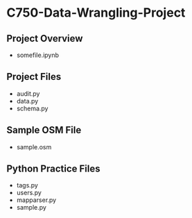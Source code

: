 # C750-Data-Wrangling-Project

## Project Overview
<ul>
<li>somefile.ipynb</li>
</ul>

## Project Files
<ul>
<li>audit.py</li>
<li>data.py</li>
<li>schema.py</li>
</ul>

## Sample OSM File
<ul>
<li>sample.osm</li>
</ul>

## Python Practice Files
<ul>
<li>tags.py</li>
<li>users.py</li>
<li>mapparser.py</li>
<li>sample.py</li>
 </ul>
